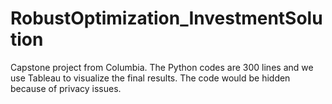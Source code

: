 # RobustOptimization_InvestmentSolution
Capstone project from Columbia. The Python codes are 300 lines and we use Tableau to visualize the final results. The code would be hidden because of privacy issues.
